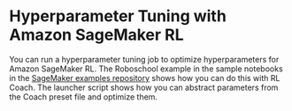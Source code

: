 # Hyperparameter Tuning with Amazon SageMaker RL<a name="sagemaker-rl-tuning"></a>

You can run a hyperparameter tuning job to optimize hyperparameters for Amazon SageMaker RL\. The Roboschool example in the sample notebooks in the [SageMaker examples repository](https://github.com/awslabs/amazon-sagemaker-examples/tree/master/reinforcement_learning) shows how you can do this with RL Coach\. The launcher script shows how you can abstract parameters from the Coach preset file and optimize them\.